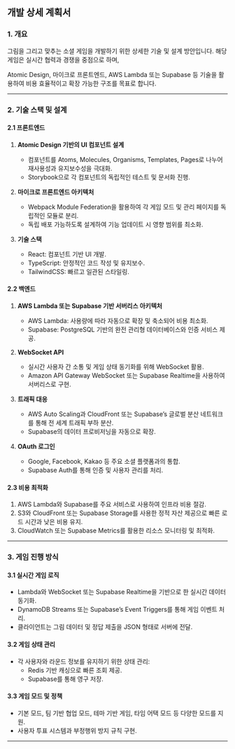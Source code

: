 ## 개발 상세 계획서

### 1. 개요

그림을 그리고 맞추는 소셜 게임을 개발하기 위한 상세한 기술 및 설계 방안입니다. 
해당 게임은 실시간 협력과 경쟁을 중점으로 하며, 

Atomic Design, 마이크로 프론트엔드, AWS Lambda 또는 Supabase 등 기술을 활용하여 
비용 효율적이고 확장 가능한 구조를 목표로 합니다.

---

### 2. 기술 스택 및 설계

#### 2.1 프론트엔드

1. **Atomic Design 기반의 UI 컴포넌트 설계**
    
    - 컴포넌트를 Atoms, Molecules, Organisms, Templates, Pages로 나누어 재사용성과 유지보수성을 극대화.
    - Storybook으로 각 컴포넌트의 독립적인 테스트 및 문서화 진행.
2. **마이크로 프론트엔드 아키텍처**
    
    - Webpack Module Federation을 활용하여 각 게임 모드 및 관리 페이지를 독립적인 모듈로 분리.
    - 독립 배포 가능하도록 설계하여 기능 업데이트 시 영향 범위를 최소화.
3. **기술 스택**
    
    - React: 컴포넌트 기반 UI 개발.
    - TypeScript: 안정적인 코드 작성 및 유지보수.
    - TailwindCSS: 빠르고 일관된 스타일링.

#### 2.2 백엔드

1. **AWS Lambda 또는 Supabase 기반 서버리스 아키텍처**
    
    - AWS Lambda: 사용량에 따라 자동으로 확장 및 축소되어 비용 최소화.
    - Supabase: PostgreSQL 기반의 완전 관리형 데이터베이스와 인증 서비스 제공.
2. **WebSocket API**
    
    - 실시간 사용자 간 소통 및 게임 상태 동기화를 위해 WebSocket 활용.
    - Amazon API Gateway WebSocket 또는 Supabase Realtime을 사용하여 서버리스로 구현.
3. **트래픽 대응**
    
    - AWS Auto Scaling과 CloudFront 또는 Supabase’s 글로벌 분산 네트워크를 통해 전 세계 트래픽 부하 분산.
    - Supabase의 데이터 프로비저닝을 자동으로 확장.
4. **OAuth 로그인**
    
    - Google, Facebook, Kakao 등 주요 소셜 플랫폼과의 통합.
    - Supabase Auth를 통해 인증 및 사용자 관리를 처리.

#### 2.3 비용 최적화

1. AWS Lambda와 Supabase를 주요 서비스로 사용하여 인프라 비용 절감.
2. S3와 CloudFront 또는 Supabase Storage를 사용한 정적 자산 제공으로 빠른 로드 시간과 낮은 비용 유지.
3. CloudWatch 또는 Supabase Metrics를 활용한 리소스 모니터링 및 최적화.

---

### 3. 게임 진행 방식

#### 3.1 실시간 게임 로직

- Lambda와 WebSocket 또는 Supabase Realtime을 기반으로 한 실시간 데이터 동기화.
- DynamoDB Streams 또는 Supabase’s Event Triggers를 통해 게임 이벤트 처리.
- 클라이언트는 그림 데이터 및 정답 제출을 JSON 형태로 서버에 전달.

#### 3.2 게임 상태 관리

- 각 사용자와 라운드 정보를 유지하기 위한 상태 관리:
    - Redis 기반 캐싱으로 빠른 조회 제공.
    - Supabase를 통해 영구 저장.

#### 3.3 게임 모드 및 정책

- 기본 모드, 팀 기반 협업 모드, 테마 기반 게임, 타임 어택 모드 등 다양한 모드를 지원.
- 사용자 투표 시스템과 부정행위 방지 규칙 구현.

---

